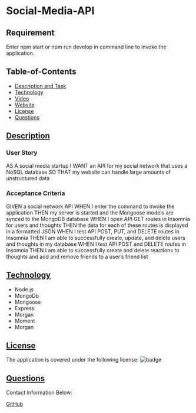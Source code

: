 # Social-Media-API

## Requirement
Enter npm start or npm run develop in command line to invoke the application.

  ## Table-of-Contents
  * [Description and Task](#description)
  * [Technology](#technology)
  * [Video](#video)
  * [Website](#website)
  * [License](#license) 
  * [Questions](#questions)
  

 ## [Description](#description)

### User Story
AS A social media startup
I WANT an API for my social network that uses a NoSQL database
SO THAT my website can handle large amounts of unstructured data

### Acceptance Criteria
GIVEN a social network API
WHEN I enter the command to invoke the application
THEN my server is started and the Mongoose models are synced to the MongoDB database
WHEN I open API GET routes in Insomnia for users and thoughts
THEN the data for each of these routes is displayed in a formatted JSON
WHEN I test API POST, PUT, and DELETE routes in Insomnia
THEN I am able to successfully create, update, and delete users and thoughts in my database
WHEN I test API POST and DELETE routes in Insomnia
THEN I am able to successfully create and delete reactions to thoughts and add and remove friends to a user’s friend list

 ## [Technology](#technology)

  - Node.js
  - MongoDb
  - Mongoose
  - Express
  - Morgan
  - Moment
  - Morgan

 ## [License](#license)
  The application is covered under the following license:
![badge](https://img.shields.io/badge/license-apache-blue)

  ## [Questions](#questions)
  Contact Information Below:

  [GitHub](https://github.com/RaeSii/social-media-api.git)